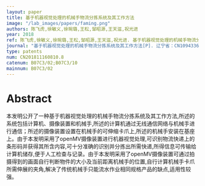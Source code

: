 ```yaml
---
layout: paper
title: 基于机器视觉处理的机械手物流分拣系统及其工作方法
image: "/lab_images/papers/faming.png"
authors: 陈飞虎,徐敏义,徐琬璐,王松,邹昭源,王天滋,祝光进
year: 2018
ref: 陈飞虎,徐敏义,徐琬璐,王松,邹昭源,王天滋,祝光进. 基于机器视觉处理的机械手物流分拣系统及其工作方法[P]. 辽宁省：CN109433627B,2020-11-06
journal: "基于机器视觉处理的机械手物流分拣系统及其工作方法[P]. 辽宁省：CN109433627B,2020-11-06"
type: patents
num: CN201811160810.8
catenum: B07C3/02;B07C3/10
mainnum: B07C3/02
---
```


# Abstract

本发明公开了一种基于机器视觉处理的机械手物流分拣系统及其工作方法,所述的系统包括计算机、摄像装置和机械手,所述的计算机通过无线通信网络与机械手进行通信；所述的摄像装置设置在机械手的可伸缩卡爪上,所述的机械手安装在基座上。由于本发明采用了openMV摄像装置进行机器视觉处理,可识别物流快递上的条形码并获得其所含内容,可十分准确的识别并分拣出所需快递,所得信息可传输给计算机储存,便于人工检查与记录。由于本发明采用了openMV摄像装置可通过拍摄得到的画面自行判断物件的大小及当前距离机械手的位置,自行计算机械手卡爪所需伸展的夹角,解决了传统机械手只能流水作业相同规格产品的缺点,适用性较强。